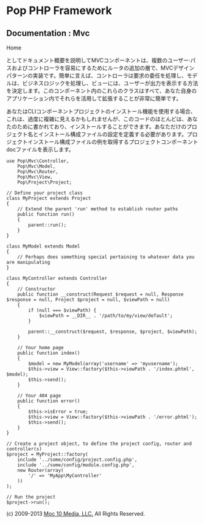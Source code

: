 Pop PHP Framework
=================

Documentation : Mvc
-------------------

Home

としてドキュメント概要を説明してMVCコンポーネントは、複数のユーザー·パスおよびコントローラを容易にするためにルータの追加の層で、MVCデザインパターンの実装です。簡単に言えば、コントローラは要求の委任を処理し、モデルは、ビジネスロジックを処理し、ビューには、ユーザーが出力を表示する方法を決定します。このコンポーネント内のこれらのクラスはすべて、あなた自身のアプリケーション内でそれらを活用して拡張することが非常に簡単です。

あなたはCLIコンポーネントプロジェクトのインストール機能を使用する場合、これは、過度に複雑に見えるかもしれませんが、このコードのほとんどは、あなたのために書かれており、インストールすることができます。あなただけのプロジェクト名とインストール構成ファイルの設定を定義する必要があります。プロジェクトインストール構成ファイルの例を取得するプロジェクトコンポーネントdocファイルを表示します。

    use Pop\Mvc\Controller,
        Pop\Mvc\Model,
        Pop\Mvc\Router,
        Pop\Mvc\View,
        Pop\Project\Project;

    // Define your project class
    class MyProject extends Project
    {
        // Extend the parent 'run' method to establish router paths
        public function run()
        {
            parent::run();
        }
    }

    class MyModel extends Model
    {
        // Perhaps does something special pertaining to whatever data you are manipulating
    }

    class MyController extends Controller
    {
        // Constructor
        public function __construct(Request $request = null, Response $response = null, Project $project = null, $viewPath = null)
        {
            if (null === $viewPath) {
                $viewPath = __DIR__ . '/path/to/my/view/default';
            }

            parent::__construct($request, $response, $project, $viewPath);
        }

        // Your home page
        public function index()
        {
            $model = new MyModel(array('username' => 'myusername');
            $this->view = View::factory($this->viewPath . '/index.phtml', $model);
            $this->send();
        }

        // Your 404 page
        public function error()
        {
            $this->isError = true;
            $this->view = View::factory($this->viewPath . '/error.phtml');
            $this->send();
        }
    }

    // Create a project object, to define the project config, router and controller(s)
    $project = MyProject::factory(
        include '../some/config/project.config.php',
        include '../some/config/module.config.php',
        new Router(array(
            '/' => 'MyApp\MyController'
        ))
    );

    // Run the project
    $project->run();

\(c) 2009-2013 [Moc 10 Media, LLC.](http://www.moc10media.com) All
Rights Reserved.

